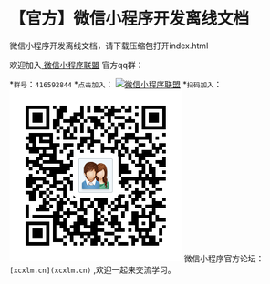 【官方】微信小程序开发离线文档
=======
  微信小程序开发离线文档，请下载压缩包打开index.html

  欢迎加入[ 微信小程序联盟](http://www.xcxlm.cn) 官方qq群：
  
*`群号`：`416592844`
*`点击加入`：
<a target="_blank" href="http://shang.qq.com/wpa/qunwpa?idkey=4d8759cb360a8b0818e073a892deb67419da55f88a724cb6f131893de7e94168"><img border="0" src="http://pub.idqqimg.com/wpa/images/group.png" alt="微信小程序联盟" title="微信小程序联盟"></a>
*`扫码加入`：
![alt](8cm.png)
微信小程序官方论坛：`[xcxlm.cn](xcxlm.cn)` ,欢迎一起来交流学习。
